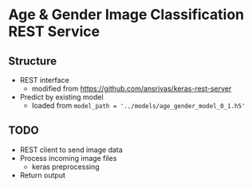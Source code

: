 # Age & Gender Image Classification REST Service

## Structure 

  * REST interface
    * modified from https://github.com/ansrivas/keras-rest-server
  * Predict by existing model
    * loaded from `model_path = '../models/age_gender_model_0_1.h5'`

## TODO
  * REST client to send image data
  * Process incoming image files
    * keras preprocessing
  * Return output
